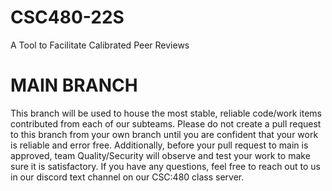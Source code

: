 # CSC480-22S
A Tool to Facilitate Calibrated Peer Reviews

# MAIN BRANCH
This branch will be used to house the most stable, reliable code/work items contributed from each of our subteams. Please do not create a pull request to this branch from your own branch until you are confident that your work is reliable and error free. Additionally, before your pull request to main is approved, team Quality/Security will observe and test your work to make sure it is satisfactory. If you have any questions, feel free to reach out to us in our discord text channel on our CSC:480 class server.
